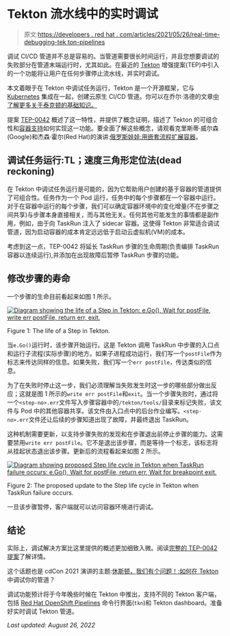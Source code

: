 # Tekton 流水线中的实时调试

> 原文:[https://developers . red hat . com/articles/2021/05/26/real-time-debugging-tek ton-pipelines](https://developers.redhat.com/articles/2021/05/26/real-time-debugging-tekton-pipelines)

调试 CI/CD 管道并不总是容易的。当管道需要很长时间运行，并且您想要调试的失败部分在管道末端运行时，尤其如此。在最近的 [Tekton](https://tekton.dev/) 增强提案(TEP)中引入的一个功能将让用户在任何步骤停止流水线，并实时调试。

本文着眼于在 Tekton 中调试任务运行，Tekton 是一个开源框架，它与 [Kubernetes](/topics/kubernetes) 集成在一起，创建云原生 CI/CD 管道。你可以在乔尔·洛德的文章[中了解更多关于泰克顿的基础知识。](https://developers.redhat.com/blog/2020/04/30/creating-pipelines-with-openshift-4-4s-new-pipeline-builder-and-tekton-pipelines/)

提案 [TEP-0042](https://github.com/tektoncd/community/blob/main/teps/0042-taskrun-breakpoint-on-failure.md) 概述了这一特性，并提供了概念证明，描述了 Tekton 的可组合性和[容器支持](/topics/containers/)如何实现这一功能。要全面了解这些概念，请观看克里斯蒂·威尔森(Google)和杰森·霍尔(Red Hat)的演讲:[俄罗斯娃娃:用嵌套流程扩展容器](https://www.youtube.com/watch?v=iz9_omZ0ctk)。

## 调试任务运行:TL；速度三角形定位法(dead reckoning)

在 Tekton 中调试任务运行是可能的，因为它帮助用户创建的基于容器的管道提供了可组合性。任务作为一个 Pod 运行，任务中的每个步骤都在一个容器中运行。对于在容器中运行的每个步骤，我们可以确定容器环境中的变化增量(不在步骤之间共享)与步骤本身直接相关，而与其他无关。任何其他可能发生的事情都是副作用，例如，由于向 TaskRun 注入了 sidecar 容器。这使得 Tekton 非常适合调试管道，因为启动容器的成本肯定远远低于启动云虚拟机(VM)的成本。

考虑到这一点，TEP-0042 将延长 TaskRun 步骤的生命周期(负责编排 TaskRun 容器以连续运行),并添加在出现故障后暂停 TaskRun 步骤的功能。

## 修改步骤的寿命

一个步骤的生命目前看起来如图 1 所示。

[![Diagram showing the life of a Step in Tekton: e.Go(), Wait for postFile, write err postFile, return err, exit.](../Images/70a492dcb6c2fda81bb224a219d3e92a.png)](/sites/default/files/blog/2021/04/Screenshot-from-2021-04-28-13-14-36.png)

Figure 1: The life of a Step in Tekton.

当`e.Go()`运行时，该步骤开始运行。这是 Tekton 调用 TaskRun 中步骤的入口点和运行子流程(实际步骤)的地方。如果子进程成功运行，我们写一个`postFile`作为标志来传达同样的信息。如果失败，我们写一个`err postFile`，传达类似的信息。

为了在失败时停止这一步，我们必须理解当失败发生时这一步的哪些部分做出反应；这就是图 1 所示的`write err postFile`和`exit`。当一个步骤失败时，通过将一个`<step-no>.err`文件写入步骤容器中的`/tekton/tools/`目录来标记失败，该文件与 Pod 中的其他容器共享。该文件由入口点中的后台作业编写。`<step-no>.err`文件还让后续的步骤知道出现了故障，并最终退出 TaskRun。

这种机制需要更新，以支持步骤失败的发现和在步骤退出前停止步骤的能力。这需要禁用`write err postFile`。它不是退出该步骤，而是等待一个标志，该标志将从挂起状态退出该步骤。更新后的流程看起来如图 2 所示。

[![Diagram showing proposed Step life cycle in Tekton when TaskRun failure occurs: e.Go(), Wait for postFile, return err, Wait for breakpoint exit.](../Images/13a0311b50a99a478b87a5ba0291bd36.png)](/sites/default/files/blog/2021/04/Screenshot-from-2021-04-28-13-24-40.png)

Figure 2: The proposed update to the Step life cycle in Tekton when TaskRun failure occurs.

一旦该步骤暂停，客户端就可以访问容器环境进行调试。

## 结论

实际上，调试解决方案比这里提供的概述更加细致入微。阅读[完整的 TEP-0042 提案](https://github.com/tektoncd/community/blob/main/teps/0042-taskrun-breakpoint-on-failure.md)了解详情。

这个话题也是 cdCon 2021 演讲的主题:[休斯顿，我们有个问题！:如何在 Tekton](https://cdcon2021.sched.com/event/iotA/houston-weve-got-a-problem-how-to-debug-your-pipeline-in-tekton-in-realtime-vibhav-bobade-vincent-demeester-red-hat) 中调试你的管道？

调试功能预计将于今年晚些时候在 Tekton 中推出，支持不同的 Tekton 客户端，包括 [Red Hat OpenShift Pipelines](https://github.com/openshift/pipelines-tutorial) 命令行界面(`tkn`)和 Tekton dashboard。准备好实时调试 Tekton 管道。

*Last updated: August 26, 2022*